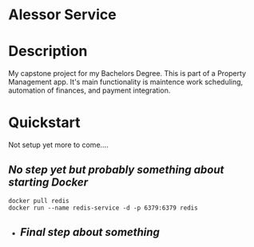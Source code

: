 # __Alessor Service__

# Description
My capstone project for my Bachelors Degree. This is part of a Property Management app. It's main functionality is maintence work scheduling, automation of finances, and payment integration.

# Quickstart 
Not setup yet more to come....

 ##  __*No step yet but probably something about starting Docker*__ 

```
docker pull redis
docker run --name redis-service -d -p 6379:6379 redis
```

- ## __*Final step about something*__
